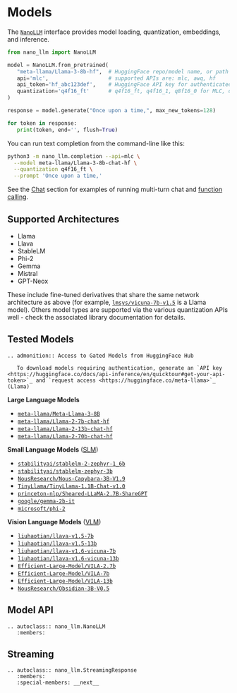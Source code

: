 # Models

The [`NanoLLM`](#model-api) interface provides model loading, quantization, embeddings, and inference.

```python
from nano_llm import NanoLLM

model = NanoLLM.from_pretrained(
   "meta-llama/Llama-3-8b-hf",  # HuggingFace repo/model name, or path to HF model checkpoint
   api='mlc',                   # supported APIs are: mlc, awq, hf
   api_token='hf_abc123def',    # HuggingFace API key for authenticated models ($HUGGINGFACE_TOKEN)
   quantization='q4f16_ft'      # q4f16_ft, q4f16_1, q8f16_0 for MLC, or path to AWQ weights
)

response = model.generate("Once upon a time,", max_new_tokens=128)

for token in response:
   print(token, end='', flush=True)
```

You can run text completion from the command-line like this:

```bash
python3 -m nano_llm.completion --api=mlc \
  --model meta-llama/Llama-3-8b-chat-hf \
  --quantization q4f16_ft \
  --prompt 'Once upon a time,'
```

See the [Chat](chat.md) section for examples of running multi-turn chat and [function calling](chat.md#function-calling).

## Supported Architectures

* Llama
* Llava
* StableLM
* Phi-2
* Gemma
* Mistral
* GPT-Neox

These include fine-tuned derivatives that share the same network architecture as above (for example, [`lmsys/vicuna-7b-v1.5`](https://huggingface.co/lmsys/vicuna-7b-v1.5) is a Llama model).  Others model types are supported via the various quantization APIs well - check the associated library documentation for details.

## Tested Models

```{eval-rst}
.. admonition:: Access to Gated Models from HuggingFace Hub

   To download models requiring authentication, generate an `API key <https://huggingface.co/docs/api-inference/en/quicktour#get-your-api-token>`_ and `request access <https://huggingface.co/meta-llama>`_ (Llama)
```

**Large Language Models**

* [`meta-llama/Meta-Llama-3-8B`](https://huggingface.co/meta-llama/Meta-Llama-3-8B)
* [`meta-llama/Llama-2-7b-chat-hf`](https://huggingface.co/meta-llama/Llama-2-7b-chat-hf)
* [`meta-llama/Llama-2-13b-chat-hf`](https://huggingface.co/meta-llama/Llama-2-13b-chat-hf)
* [`meta-llama/Llama-2-70b-chat-hf`](https://huggingface.co/meta-llama/Llama-2-70b-chat-hf)

**Small Language Models** ([SLM](https://www.jetson-ai-lab.com/tutorial_slm.html))

* [`stabilityai/stablelm-2-zephyr-1_6b`](https://huggingface.co/stabilityai/stablelm-2-zephyr-1_6b)
* [`stabilityai/stablelm-zephyr-3b`](https://huggingface.co/stabilityai/stablelm-zephyr-3b)
* [`NousResearch/Nous-Capybara-3B-V1.9`](https://huggingface.co/NousResearch/Nous-Capybara-3B-V1.9)
* [`TinyLlama/TinyLlama-1.1B-Chat-v1.0`](https://huggingface.co/TinyLlama/TinyLlama-1.1B-Chat-v1.0)
* [`princeton-nlp/Sheared-LLaMA-2.7B-ShareGPT`](https://huggingface.co/princeton-nlp/Sheared-LLaMA-2.7B-ShareGPT)
* [`google/gemma-2b-it`](https://huggingface.co/google/gemma-2b-it)
* [`microsoft/phi-2`](https://huggingface.co/microsoft/phi-2)

**Vision Language Models** ([VLM](https://www.jetson-ai-lab.com/tutorial_llava.html))

* [`liuhaotian/llava-v1.5-7b`](https://huggingface.co/liuhaotian/llava-v1.5-7b)
* [`liuhaotian/llava-v1.5-13b`](https://huggingface.co/liuhaotian/llava-v1.5-13b)
* [`liuhaotian/llava-v1.6-vicuna-7b`](https://huggingface.co/liuhaotian/llava-v1.6-vicuna-7b)
* [`liuhaotian/llava-v1.6-vicuna-13b`](https://huggingface.co/liuhaotian/llava-v1.6-vicuna-13b)
* [`Efficient-Large-Model/VILA-2.7b`](https://huggingface.co/Efficient-Large-Model/VILA-2.7b)
* [`Efficient-Large-Model/VILA-7b`](https://huggingface.co/Efficient-Large-Model/VILA-7b)
* [`Efficient-Large-Model/VILA-13b`](https://huggingface.co/Efficient-Large-Model/VILA-13b)
* [`NousResearch/Obsidian-3B-V0.5`](https://huggingface.co/NousResearch/Obsidian-3B-V0.5)


## Model API

```{eval-rst}
.. autoclass:: nano_llm.NanoLLM
   :members:
```

## Streaming

```{eval-rst}
.. autoclass:: nano_llm.StreamingResponse
   :members:
   :special-members: __next__
```

